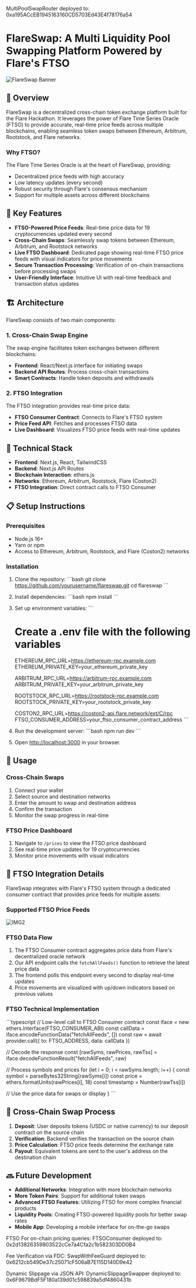 MultiPoolSwapRouter deployed to: 0xa195ACcEB1945163160CD5703Ed43E4f78176a54

# FlareSwap: A Multi Liquidity Pool Swapping Platform Powered by Flare's FTSO

![FlareSwap Banner](https://cdn.discordapp.com/attachments/1364939654142623877/1366193345860341790/image.png?ex=68100e34&is=680ebcb4&hm=19a1cb7b40f811f7f86d188429655fa98cfaf2bd7aa3535d99717c391e6fc67d&)

## 🌟 Overview

FlareSwap is a decentralized cross-chain token exchange platform built for the Flare Hackathon. It leverages the power of Flare Time Series Oracle (FTSO) to provide accurate, real-time price feeds across multiple blockchains, enabling seamless token swaps between Ethereum, Arbitrum, Rootstock, and Flare networks.

### Why FTSO?

The Flare Time Series Oracle is at the heart of FlareSwap, providing:

- Decentralized price feeds with high accuracy
- Low latency updates (every second)
- Robust security through Flare's consensus mechanism
- Support for multiple assets across different blockchains

## 🔑 Key Features

- **FTSO-Powered Price Feeds**: Real-time price data for 19 cryptocurrencies updated every second
- **Cross-Chain Swaps**: Seamlessly swap tokens between Ethereum, Arbitrum, and Rootstock networks
- **Live FTSO Dashboard**: Dedicated page showing real-time FTSO price feeds with visual indicators for price movements
- **Secure Transaction Processing**: Verification of on-chain transactions before processing swaps
- **User-Friendly Interface**: Intuitive UI with real-time feedback and transaction status updates

## 🏗️ Architecture

FlareSwap consists of two main components:

### 1. Cross-Chain Swap Engine

The swap engine facilitates token exchanges between different blockchains:

- **Frontend**: React/Next.js interface for initiating swaps
- **Backend API Routes**: Process cross-chain transactions
- **Smart Contracts**: Handle token deposits and withdrawals

### 2. FTSO Integration

The FTSO integration provides real-time price data:

- **FTSO Consumer Contract**: Connects to Flare's FTSO system
- **Price Feed API**: Fetches and processes FTSO data
- **Live Dashboard**: Visualizes FTSO price feeds with real-time updates

## 🔧 Technical Stack

- **Frontend**: Next.js, React, TailwindCSS
- **Backend**: Next.js API Routes
- **Blockchain Interaction**: ethers.js
- **Networks**: Ethereum, Arbitrum, Rootstock, Flare (Coston2)
- **FTSO Integration**: Direct contract calls to FTSO Consumer

## 📋 Setup Instructions

### Prerequisites

- Node.js 16+
- Yarn or npm
- Access to Ethereum, Arbitrum, Rootstock, and Flare (Coston2) networks

### Installation

1. Clone the repository:
   \`\`\`bash
   git clone https://github.com/yourusername/flareswap.git
   cd flareswap
   \`\`\`

2. Install dependencies:
   \`\`\`bash
   npm install
   \`\`\`

3. Set up environment variables:
   \`\`\`
   # Create a .env file with the following variables
   ETHEREUM_RPC_URL=https://ethereum-rpc.example.com
   ETHEREUM_PRIVATE_KEY=your_ethereum_private_key
   
   ARBITRUM_RPC_URL=https://arbitrum-rpc.example.com
   ARBITRUM_PRIVATE_KEY=your_arbitrum_private_key
   
   ROOTSTOCK_RPC_URL=https://rootstock-rpc.example.com
   ROOTSTOCK_PRIVATE_KEY=your_rootstock_private_key
   
   COSTON2_RPC_URL=https://coston2-api.flare.network/ext/C/rpc
   FTSO_CONSUMER_ADDRESS=your_ftso_consumer_contract_address
   \`\`\`

4. Run the development server:
   \`\`\`bash
   npm run dev
   \`\`\`

5. Open [http://localhost:3000](http://localhost:3000) in your browser.

## 🚀 Usage

### Cross-Chain Swaps

1. Connect your wallet
2. Select source and destination networks
3. Enter the amount to swap and destination address
4. Confirm the transaction
5. Monitor the swap progress in real-time

### FTSO Price Dashboard

1. Navigate to `/prices` to view the FTSO price dashboard
2. See real-time price updates for 19 cryptocurrencies
3. Monitor price movements with visual indicators

## 🔮 FTSO Integration Details

FlareSwap integrates with Flare's FTSO system through a dedicated consumer contract that provides price feeds for multiple assets:

### Supported FTSO Price Feeds

![IMG2](https://cdn.discordapp.com/attachments/1364939654142623877/1366193346900398211/image.png?ex=68100e34&is=680ebcb4&hm=f190e4070465def5990340b1642671e917e22ddf2fe55194e42c5dff3bd783be&)

### FTSO Data Flow

1. The FTSO Consumer contract aggregates price data from Flare's decentralized oracle network
2. Our API endpoint calls the `fetchAllFeeds()` function to retrieve the latest price data
3. The frontend polls this endpoint every second to display real-time updates
4. Price movements are visualized with up/down indicators based on previous values

### FTSO Technical Implementation

\`\`\`typescript
// Low-level call to FTSO Consumer contract
const iface = new ethers.Interface(FTSO_CONSUMER_ABI)
const callData = iface.encodeFunctionData("fetchAllFeeds", [])
const raw = await provider.call({ to: FTSO_ADDRESS, data: callData })

// Decode the response
const [rawSyms, rawPrices, rawTss] = iface.decodeFunctionResult("fetchAllFeeds", raw)

// Process symbols and prices
for (let i = 0; i < rawSyms.length; i++) {
  const symbol = parseBytes32String(rawSyms[i])
  const price = ethers.formatUnits(rawPrices[i], 18)
  const timestamp = Number(rawTss[i])
  
  // Use the price data for swaps or display
}
\`\`\`

## 🔄 Cross-Chain Swap Process

1. **Deposit**: User deposits tokens (USDC or native currency) to our deposit contract on the source chain
2. **Verification**: Backend verifies the transaction on the source chain
3. **Price Calculation**: FTSO price feeds determine the exchange rate
4. **Payout**: Equivalent tokens are sent to the user's address on the destination chain

## 🔜 Future Development

- **Additional Networks**: Integration with more blockchain networks
- **More Token Pairs**: Support for additional token swaps
- **Advanced FTSO Features**: Utilizing FTSO for more complex financial products
- **Liquidity Pools**: Creating FTSO-powered liquidity pools for better swap rates
- **Mobile App**: Developing a mobile interface for on-the-go swaps


FTSO For on-chain pricing queries:
FTSOConsumer deployed to: 0x2d13826359803522cCe7a4Cfa2c1b582303DD0B4

Fee Verification via FDC:
SwapWithFeeGuard deployed to: 0x6212cb549De37c25071cF506aB7E115D140D9e42

Dynamic Slippage via JSON API:
DynamicSlippageSwapper deployed to: 0x6F9679BdF5F180a139d01c598839a5df4860431b 
